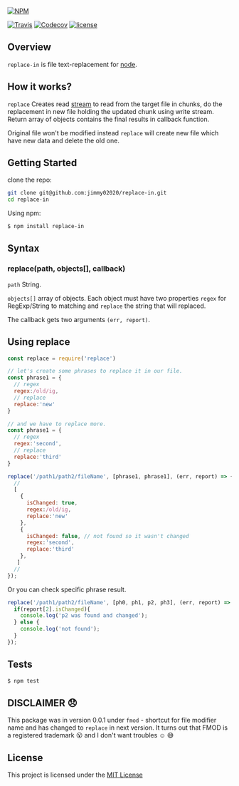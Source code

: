 [![NPM](https://nodei.co/npm/replace-in.png?downloads=true&downloadRank=true&stars=true)](https://nodei.co/npm/replace-in/)

[![Travis](https://img.shields.io/travis/rust-lang/rust.svg)](https://travis-ci.org/Jimmy02020/replace-in)
[![Codecov](https://img.shields.io/codecov/c/github/codecov/example-python.svg)](https://codecov.io/gh/Jimmy02020/replace-in)
[![license](https://img.shields.io/github/license/mashape/apistatus.svg)](https://github.com/Jimmy02020/replace-in/blob/master/LICENSE)

Overview
--------
``replace-in`` is file text-replacement for [node](https://nodejs.org/en/).

How it works?
--------

``replace`` Creates read [stream](https://nodejs.org/api/stream.html) to read from the target file in chunks, do the replacement in new file holding the updated chunk using write stream.
Return array of objects contains the final results in callback function.

Original file won't be modified instead ``replace`` will create new file which have new data and delete the old one.

Getting Started
---------------

clone the repo:
```sh
git clone git@github.com:jimmy02020/replace-in.git
cd replace-in
```

Using npm:
```sh
$ npm install replace-in
```

Syntax
-------

### replace(path, objects[], callback)

``path`` String.

``objects[]`` array of objects. Each object must have two properties ``regex`` for RegExp/String to matching and ``replace`` the string that will replaced.

The callback gets two arguments ``(err, report)``.

Using replace
----------

```javascript
const replace = require('replace')

// let's create some phrases to replace it in our file.
const phrase1 = {
  // regex
  regex:/old/ig,
  // replace
  replace:'new'
}

// and we have to replace more.
const phrase1 = {
  // regex
  regex:'second',
  // replace
  replace:'third'
}

replace('/path1/path2/fileName', [phrase1, phrase1], (err, report) => {
  //
  [
    {
      isChanged: true,
      regex:/old/ig,
      replace:'new'
    },
    {
      isChanged: false, // not found so it wasn't changed
      regex:'second',
      replace:'third'
    },
   ]
  //
});
```
Or you can check specific phrase result.

```javascript
replace('/path1/path2/fileName', [ph0, ph1, p2, ph3], (err, report) => {
  if(report[2].isChanged){
    console.log('p2 was found and changed');
  } else {
    console.log('not found');
  }
});
```


Tests
-----

```sh
$ npm test
```

DISCLAIMER :disappointed:
------------------------
This package was in version 0.0.1 under `fmod` - shortcut for file modifier name and has changed to `replace` in next version.
It turns out that FMOD is a registered trademark :open_mouth: and I don't want troubles :relaxed: :sweat_smile:

License
-------

This project is licensed under the [MIT License](https://github.com/Jimmy02020/replace-in/blob/master/LICENSE)
